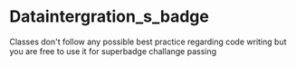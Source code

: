 # Dataintergration_s_badge
Classes don't follow any possible best practice regarding code writing but you are free to use it for superbadge challange passing
